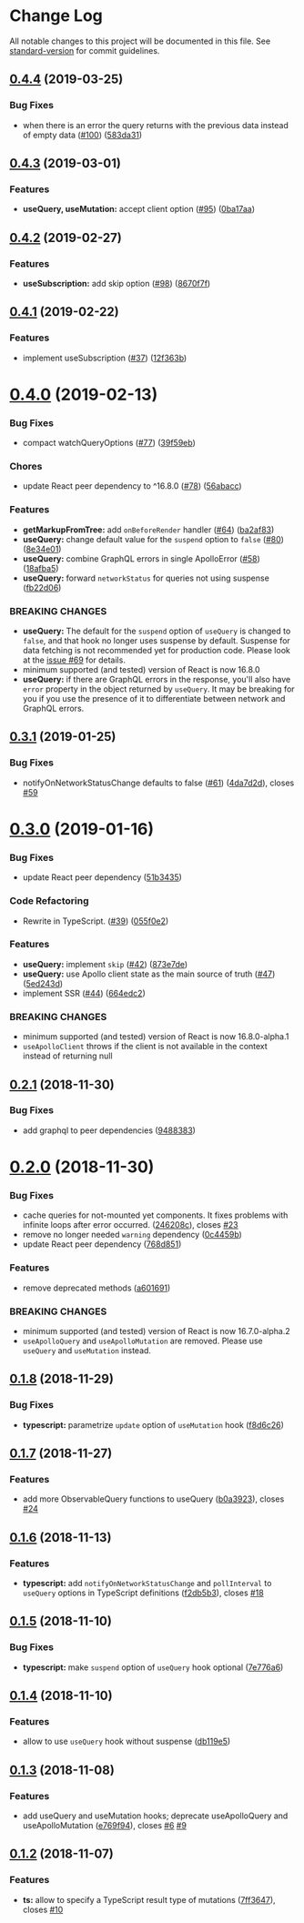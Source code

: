 # Change Log

All notable changes to this project will be documented in this file. See [standard-version](https://github.com/conventional-changelog/standard-version) for commit guidelines.

<a name="0.4.4"></a>
## [0.4.4](https://github.com/trojanowski/react-apollo-hooks/compare/v0.4.3...v0.4.4) (2019-03-25)


### Bug Fixes

* when there is an error the query returns with the previous data instead of empty data ([#100](https://github.com/trojanowski/react-apollo-hooks/issues/100)) ([583da31](https://github.com/trojanowski/react-apollo-hooks/commit/583da31))



<a name="0.4.3"></a>
## [0.4.3](https://github.com/trojanowski/react-apollo-hooks/compare/v0.4.2...v0.4.3) (2019-03-01)


### Features

* **useQuery, useMutation:** accept client option ([#95](https://github.com/trojanowski/react-apollo-hooks/issues/95)) ([0ba17aa](https://github.com/trojanowski/react-apollo-hooks/commit/0ba17aa))



<a name="0.4.2"></a>
## [0.4.2](https://github.com/trojanowski/react-apollo-hooks/compare/v0.4.1...v0.4.2) (2019-02-27)


### Features

* **useSubscription:** add skip option ([#98](https://github.com/trojanowski/react-apollo-hooks/issues/98)) ([8670f7f](https://github.com/trojanowski/react-apollo-hooks/commit/8670f7f))



<a name="0.4.1"></a>
## [0.4.1](https://github.com/trojanowski/react-apollo-hooks/compare/v0.4.0...v0.4.1) (2019-02-22)


### Features

* implement useSubscription ([#37](https://github.com/trojanowski/react-apollo-hooks/issues/37)) ([12f363b](https://github.com/trojanowski/react-apollo-hooks/commit/12f363b))



<a name="0.4.0"></a>
# [0.4.0](https://github.com/trojanowski/react-apollo-hooks/compare/v0.3.1...v0.4.0) (2019-02-13)


### Bug Fixes

* compact watchQueryOptions ([#77](https://github.com/trojanowski/react-apollo-hooks/issues/77)) ([39f59eb](https://github.com/trojanowski/react-apollo-hooks/commit/39f59eb))


### Chores

* update React peer dependency to ^16.8.0 ([#78](https://github.com/trojanowski/react-apollo-hooks/issues/78)) ([56abacc](https://github.com/trojanowski/react-apollo-hooks/commit/56abacc))


### Features

* **getMarkupFromTree:** add `onBeforeRender` handler ([#64](https://github.com/trojanowski/react-apollo-hooks/issues/64)) ([ba2af83](https://github.com/trojanowski/react-apollo-hooks/commit/ba2af83))
* **useQuery:** change default value for the `suspend` option to `false` ([#80](https://github.com/trojanowski/react-apollo-hooks/issues/80)) ([8e34e01](https://github.com/trojanowski/react-apollo-hooks/commit/8e34e01))
* **useQuery:** combine GraphQL errors in single ApolloError ([#58](https://github.com/trojanowski/react-apollo-hooks/issues/58)) ([18afba5](https://github.com/trojanowski/react-apollo-hooks/commit/18afba5))
* **useQuery:** forward `networkStatus` for queries not using suspense ([fb22d06](https://github.com/trojanowski/react-apollo-hooks/commit/fb22d06))


### BREAKING CHANGES

* **useQuery:** The default for the `suspend` option of `useQuery` is changed to `false`, and that hook no longer uses suspense by default. Suspense for data fetching is not recommended yet for production code. Please look at the [issue #69](https://github.com/trojanowski/react-apollo-hooks/issues/69) for details.
* minimum supported (and tested) version of React is now 16.8.0
* **useQuery:** if there are GraphQL errors in the response, you'll also have `error` property in the object returned by `useQuery`. It may be breaking for you if you use the presence of it to differentiate between network and GraphQL errors.



<a name="0.3.1"></a>
## [0.3.1](https://github.com/trojanowski/react-apollo-hooks/compare/v0.3.0...v0.3.1) (2019-01-25)


### Bug Fixes


* notifyOnNetworkStatusChange defaults to false ([#61](https://github.com/trojanowski/react-apollo-hooks/issues/61)) ([4da7d2d](https://github.com/trojanowski/react-apollo-hooks/commit/4da7d2d)), closes [#59](https://github.com/trojanowski/react-apollo-hooks/issues/59)



<a name="0.3.0"></a>
# [0.3.0](https://github.com/trojanowski/react-apollo-hooks/compare/v0.2.1...v0.3.0) (2019-01-16)


### Bug Fixes

* update React peer dependency ([51b3435](https://github.com/trojanowski/react-apollo-hooks/commit/51b3435))


### Code Refactoring

* Rewrite in TypeScript. ([#39](https://github.com/trojanowski/react-apollo-hooks/issues/39)) ([055f0e2](https://github.com/trojanowski/react-apollo-hooks/commit/055f0e2))


### Features

* **useQuery:** implement `skip` ([#42](https://github.com/trojanowski/react-apollo-hooks/issues/42)) ([873e7de](https://github.com/trojanowski/react-apollo-hooks/commit/873e7de))
* **useQuery:** use Apollo client state as the main source of truth ([#47](https://github.com/trojanowski/react-apollo-hooks/issues/47)) ([5ed243d](https://github.com/trojanowski/react-apollo-hooks/commit/5ed243d))
* implement SSR ([#44](https://github.com/trojanowski/react-apollo-hooks/issues/44)) ([664edc2](https://github.com/trojanowski/react-apollo-hooks/commit/664edc2))


### BREAKING CHANGES

* minimum supported (and tested) version of React is now 16.8.0-alpha.1
* `useApolloClient` throws if the client is not available in the context instead of returning null



<a name="0.2.1"></a>
## [0.2.1](https://github.com/trojanowski/react-apollo-hooks/compare/v0.2.0...v0.2.1) (2018-11-30)


### Bug Fixes

* add graphql to peer dependencies ([9488383](https://github.com/trojanowski/react-apollo-hooks/commit/9488383))



<a name="0.2.0"></a>
# [0.2.0](https://github.com/trojanowski/react-apollo-hooks/compare/v0.1.8...v0.2.0) (2018-11-30)


### Bug Fixes

* cache queries for not-mounted yet components. It fixes problems with infinite loops after error occurred. ([246208c](https://github.com/trojanowski/react-apollo-hooks/commit/246208c)), closes [#23](https://github.com/trojanowski/react-apollo-hooks/issues/23)
* remove no longer needed `warning` dependency ([0c4459b](https://github.com/trojanowski/react-apollo-hooks/commit/0c4459b))
* update React peer dependency ([768d851](https://github.com/trojanowski/react-apollo-hooks/commit/768d851))


### Features

* remove deprecated methods ([a601691](https://github.com/trojanowski/react-apollo-hooks/commit/a601691))


### BREAKING CHANGES

* minimum supported (and tested) version of React is now 16.7.0-alpha.2
* `useApolloQuery` and `useApolloMutation` are removed. Please use `useQuery` and `useMutation` instead.



<a name="0.1.8"></a>
## [0.1.8](https://github.com/trojanowski/react-apollo-hooks/compare/v0.1.7...v0.1.8) (2018-11-29)


### Bug Fixes

* **typescript:** parametrize `update` option of `useMutation` hook ([f8d6c26](https://github.com/trojanowski/react-apollo-hooks/commit/f8d6c26))



<a name="0.1.7"></a>
## [0.1.7](https://github.com/trojanowski/react-apollo-hooks/compare/v0.1.6...v0.1.7) (2018-11-27)


### Features

* add more ObservableQuery functions to useQuery ([b0a3923](https://github.com/trojanowski/react-apollo-hooks/commit/b0a3923)), closes [#24](https://github.com/trojanowski/react-apollo-hooks/issues/24)



<a name="0.1.6"></a>
## [0.1.6](https://github.com/trojanowski/react-apollo-hooks/compare/v0.1.5...v0.1.6) (2018-11-13)


### Features

* **typescript:** add `notifyOnNetworkStatusChange` and `pollInterval` to `useQuery` options in TypeScript definitions ([f2db5b3](https://github.com/trojanowski/react-apollo-hooks/commit/f2db5b3)), closes [#18](https://github.com/trojanowski/react-apollo-hooks/issues/18)



<a name="0.1.5"></a>
## [0.1.5](https://github.com/trojanowski/react-apollo-hooks/compare/v0.1.4...v0.1.5) (2018-11-10)


### Bug Fixes

* **typescript:** make `suspend` option of `useQuery` hook optional ([7e776a6](https://github.com/trojanowski/react-apollo-hooks/commit/7e776a6))



<a name="0.1.4"></a>
## [0.1.4](https://github.com/trojanowski/react-apollo-hooks/compare/v0.1.3...v0.1.4) (2018-11-10)


### Features

* allow to use `useQuery` hook without suspense ([db119e5](https://github.com/trojanowski/react-apollo-hooks/commit/db119e5))



<a name="0.1.3"></a>
## [0.1.3](https://github.com/trojanowski/react-apollo-hooks/compare/v0.1.2...v0.1.3) (2018-11-08)


### Features

* add useQuery and useMutation hooks; deprecate useApolloQuery and useApolloMutation ([e769f94](https://github.com/trojanowski/react-apollo-hooks/commit/e769f94)), closes [#6](https://github.com/trojanowski/react-apollo-hooks/issues/6) [#9](https://github.com/trojanowski/react-apollo-hooks/issues/9)



<a name="0.1.2"></a>
## [0.1.2](https://github.com/trojanowski/react-apollo-hooks/compare/v0.1.1...v0.1.2) (2018-11-07)


### Features

* **ts:** allow to specify a TypeScript result type of mutations ([7ff3647](https://github.com/trojanowski/react-apollo-hooks/commit/7ff3647)), closes [#10](https://github.com/trojanowski/react-apollo-hooks/issues/10)
